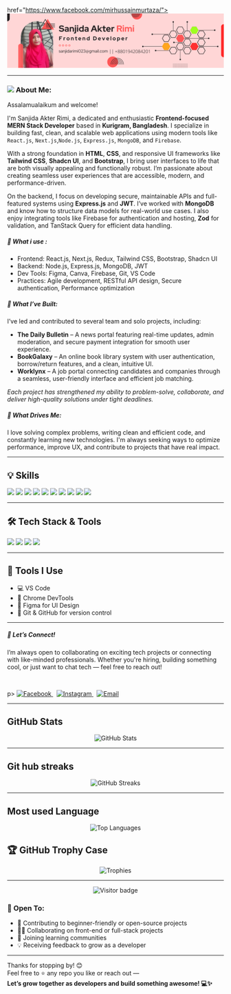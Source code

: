

 href="https://www.facebook.com/mirhussainmurtaza/">
<img src="./sanjidarimi.png" />

---

### <img src="https://media.giphy.com/media/WUlplcMpOCEmTGBtBW/giphy.gif" width="40"> **About Me:**

Assalamualaikum and welcome!

I'm Sanjida Akter Rimi,  a dedicated and enthusiastic **Frontend-focused MERN Stack Developer** based in **Kurigram, Bangladesh**. I specialize in building fast, clean, and scalable web applications using modern tools like `React.js`, `Next.js`,`Node.js`, `Express.js`, `MongoDB`, and `Firebase`.

With a strong foundation in **HTML**, **CSS**, and responsive UI frameworks like **Tailwind CSS**, **Shadcn UI**, and **Bootstrap**, I bring user interfaces to life that are both visually appealing and functionally robust. I’m passionate about creating seamless user experiences that are accessible, modern, and performance-driven.

On the backend, I focus on developing secure, maintainable APIs and full-featured systems using **Express.js** and **JWT**. I’ve worked with **MongoDB** and know how to structure data models for real-world use cases. I also enjoy integrating tools like Firebase for authentication and hosting, **Zod** for validation, and TanStack Query for efficient data handling.

##### 🔧 What i use :

- Frontend: React.js, Next.js, Redux, Tailwind CSS, Bootstrap, Shadcn UI  
- Backend: Node.js, Express.js, MongoDB, JWT  
- Dev Tools: Figma, Canva, Firebase, Git, VS Code  
- Practices: Agile development, RESTful API design, Secure authentication, Performance optimization

##### 🚀 What I’ve Built:

I’ve led and contributed to several team and solo projects, including:

- **The Daily Bulletin** – A news portal featuring real-time updates, admin moderation, and secure payment integration for smooth user experience.  
- **BookGalaxy** – An online book library system with user authentication, borrow/return features, and a clean, intuitive UI.  
- **Worklynx** – A job portal connecting candidates and companies through a seamless, user-friendly interface and efficient job matching.

*Each project has strengthened my ability to problem-solve, collaborate, and deliver high-quality solutions under tight deadlines.*

##### 💬 What Drives Me:

I love solving complex problems, writing clean and efficient code, and constantly learning new technologies. I'm always seeking ways to optimize performance, improve UX, and contribute to projects that have real impact.

---  
## 💡 Skills

<p align="center m-5">
 <img src="https://github.com/mir-hussain/mir-hussain/blob/main/images/icons/HTML.png"/>
 <img src="https://github.com/mir-hussain/mir-hussain/blob/main/images/icons/css.png"/>
 <img src="https://github.com/mir-hussain/mir-hussain/blob/main/images/icons/JavaScript.png"/>
 <img src="https://github.com/mir-hussain/mir-hussain/blob/main/images/icons/react.png"/>
 <img src="https://github.com/mir-hussain/mir-hussain/blob/main/images/icons/tailwind.png"/>
 <img src="https://github.com/mir-hussain/mir-hussain/blob/main/images/icons/Bootsrap.png"/>
 <img src="https://github.com/mir-hussain/mir-hussain/blob/main/images/icons/firebase.png"/>
 <img src="https://github.com/mir-hussain/mir-hussain/blob/main/images/icons/node.png"/>
 <img src="https://github.com/mir-hussain/mir-hussain/blob/main/images/icons/express.png"/>
 <img src="https://github.com/mir-hussain/mir-hussain/blob/main/images/icons/mongo.png"/>
</p>

---

## 🛠 Tech Stack & Tools

<p align="left">
  <img src="https://img.shields.io/badge/Git-F05032?style=for-the-badge&logo=git&logoColor=white"/>
  <img src="https://img.shields.io/badge/GitHub-181717?style=for-the-badge&logo=github&logoColor=white"/>
  <img src="https://img.shields.io/badge/VS_Code-007ACC?style=for-the-badge&logo=visual-studio-code&logoColor=white"/>
  <img src="https://img.shields.io/badge/Figma-F24E1E?style=for-the-badge&logo=figma&logoColor=white"/>
</p>

---

## 🔧 Tools I Use

- 💻 VS Code   
- 🔧 Chrome DevTools  
- 🧩 Figma for UI Design  
- 🔄 Git & GitHub for version control  

---

##### 🤝 Let’s Connect!

I’m always open to collaborating on exciting tech projects or connecting with like-minded professionals. Whether you're hiring, building something cool, or just want to chat tech — feel free to reach out!

<br/>

<p align="left">
p> <a href="https://www.facebook.com/profile.php?id=61554696036982" target="_blank" title="Facebook">
    <img src="https://img.icons8.com/fluency/48/facebook-new.png" alt="Facebook"/>
  </a>
  &nbsp;
  <a href="https://www.instagram.com/sanjidaa_rimii/" target="_blank" title="Instagram">
    <img src="https://img.icons8.com/fluency/48/instagram-new.png" alt="Instagram"/>
  </a>
  &nbsp;
  <a href="mailto:sanjidarimi023@gmail.com" title="Email">
    <img src="https://img.icons8.com/fluency/48/gmail-new.png" alt="Email"/>
  </a>
</p>

---

## GitHub Stats

<p align="center">
  <img src="https://github-readme-stats.vercel.app/api?username=sanjidaRimi023&show_icons=true&theme=tokyonight" alt="GitHub Stats" />
  <br/>
</p>


---

##  Git hub streaks 

 <p align="center">
  <img src="https://github-readme-streak-stats.herokuapp.com/?user=sanjidaRimi023&theme=tokyonight" alt="GitHub Streaks"/>
</p>

--- 

##  Most used Language 


<p align="center">
  <img src="https://github-readme-stats.vercel.app/api/top-langs/?username=sanjidaRimi023&layout=compact&theme=tokyonight&hide_title=true&count_private=true&langs_count=10" alt="Top Languages" width="500"/>
</p>


## 🏆 GitHub Trophy Case

<p align="center">
  <img src="https://github-profile-trophy.vercel.app/?username=sanjidaRimi023&theme=monokai&row=1&column=6" alt="Trophies" />
</p>

---


<p align="center">
  <img src="https://visitor-badge.laobi.icu/badge?page_id=sanjidaRimi023.sanjidaRimi023" alt="Visitor badge"/>
</p>




### 🤝 Open To:

- 💬 Contributing to beginner-friendly or open-source projects  
- 👩‍💻 Collaborating on front-end or full-stack projects  
- 🧠 Joining learning communities  
- 💡 Receiving feedback to grow as a developer  

---

Thanks for stopping by! 😊  
Feel free to ⭐ any repo you like or reach out —  
**Let’s grow together as developers and build something awesome! 💻✨**

